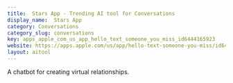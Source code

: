 ```yaml
---
title:  Stars App - Trending AI tool for Conversations
display_name:  Stars App
category: Conversations
category_slug: conversations
key: apps_apple_com_us_app_hello_text_someone_you_miss_id6444165923
website: https://apps.apple.com/us/app/hello-text-someone-you-miss/id6444165923
layout: aitool
---
```


A chatbot for creating virtual relationships.
